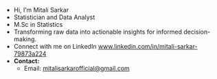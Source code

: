 - Hi, I’m Mitali Sarkar
- Statistician and Data Analyst
- M.Sc in Statistics
- Transforming raw data into actionable insights for informed decision-making.
- Connect with me on LinkedIn www.linkedin.com/in/mitali-sarkar-79873a224
- **Contact:**
   - Email: mitalisarkarofficial@gmail.com

<!---
themitalisarkar/themitalisarkar is a ✨ special ✨ repository because its `README.md` (this file) appears on your GitHub profile.
You can click the Preview link to take a look at your changes.
--->
